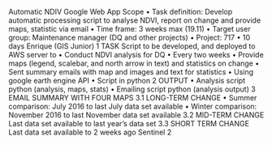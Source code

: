 Automatic NDIV Google Web App Scope
•	Task definition: Develop automatic processing script to analyse NDVI, report on change and provide maps, statistic via email 
•	Time frame: 3 weeks max (19.11)
•	Target user group: Maintenance manager (DQ and other projects)
•	Project: 717
•	10 days Enrique (GIS Junior)
1	TASK
Script to be developed, and deployed to AWS server to 
•	Conduct NDVI analysis for DQ
•	Every two weeks
•	Provide maps (legend, scalebar, and north arrow in text) and statistics on change
•	Sent summary emails with map and images and text for statistics
•	Using google earth engine API 
•	Script in python 
2	OUTPUT
•	Analysis script python (analysis, maps, stats)
•	Emailing script python (analysis output)
3	EMAIL SUMMARY WITH FOUR MAPS 
3.1	LONG-TERM CHANGE
•	Summer comparison: July 2016 to last July data set available
•	Winter comparison: November 2016 to last November data set available
3.2	MID-TERM CHANGE
Last data set available to last year’s data set 
3.3	SHORT TERM CHANGE
Last data set available to 2 weeks ago
Sentinel 2 

